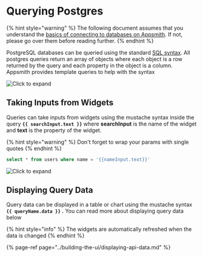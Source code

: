 # Querying Postgres

{% hint style="warning" %}
The following document assumes that you understand the [basics of connecting to databases on Appsmith](./). If not, please go over them before reading further.
{% endhint %}

PostgreSQL databases can be queried using the standard [SQL syntax](https://www.postgresql.org/docs/12/index.html). All postgres queries return an array of objects where each object is a row returned by the query and each property in the object is a column. Appsmith provides template queries to help with the syntax

![Click to expand](../../.gitbook/assets/postgres-query-2.gif)

## Taking Inputs from Widgets

Queries can take inputs from widgets using the mustache syntax inside the query **`{{ searchInput.text }}`** where **searchInput** is the name of the widget and **text** is the property of the widget.

{% hint style="warning" %}
Don't forget to wrap your params with single quotes
{% endhint %}

```sql
select * from users where name = '{{nameInput.text}}'
```

![Click to expand](../../.gitbook/assets/postgres-query-binding-2.gif)

## Displaying Query Data

Query data can be displayed in a table or chart using the mustache syntax **`{{ queryName.data }}` .** You can read more about displaying query data below

{% hint style="info" %}
The widgets are automatically refreshed when the data is changed
{% endhint %}

{% page-ref page="../building-the-ui/displaying-api-data.md" %}

